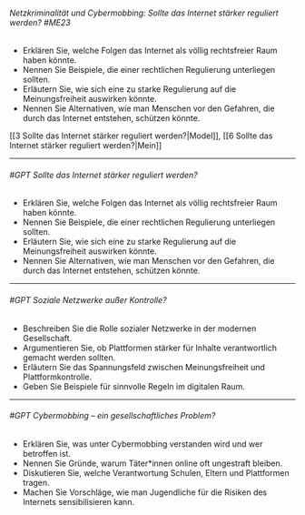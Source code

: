 ###### Netzkriminalität und Cybermobbing: Sollte das Internet stärker reguliert werden? #ME23  
* Erklären Sie, welche Folgen das Internet als völlig rechtsfreier Raum haben könnte. 
* Nennen Sie Beispiele, die einer rechtlichen Regulierung unterliegen sollten. 
* Erläutern Sie, wie sich eine zu starke Regulierung auf die Meinungsfreiheit auswirken könnte. 
* Nennen Sie Alternativen, wie man Menschen vor den Gefahren, die durch das Internet entstehen, schützen könnte.

[[3 Sollte das Internet stärker reguliert werden?|Model]], [[6 Sollte das Internet stärker reguliert werden?|Mein]]

---

###### #GPT Sollte das Internet stärker reguliert werden?
  - Erklären Sie, welche Folgen das Internet als völlig rechtsfreier Raum haben könnte.
  - Nennen Sie Beispiele, die einer rechtlichen Regulierung unterliegen sollten.
  - Erläutern Sie, wie sich eine zu starke Regulierung auf die Meinungsfreiheit auswirken könnte.
  - Nennen Sie Alternativen, wie man Menschen vor den Gefahren, die durch das Internet entstehen, schützen könnte.

---

###### #GPT Soziale Netzwerke außer Kontrolle?
  - Beschreiben Sie die Rolle sozialer Netzwerke in der modernen Gesellschaft.
  - Argumentieren Sie, ob Plattformen stärker für Inhalte verantwortlich gemacht werden sollten.
  - Erläutern Sie das Spannungsfeld zwischen Meinungsfreiheit und Plattformkontrolle.
  - Geben Sie Beispiele für sinnvolle Regeln im digitalen Raum.

---

###### #GPT Cybermobbing – ein gesellschaftliches Problem?
  - Erklären Sie, was unter Cybermobbing verstanden wird und wer betroffen ist.
  - Nennen Sie Gründe, warum Täter*innen online oft ungestraft bleiben.
  - Diskutieren Sie, welche Verantwortung Schulen, Eltern und Plattformen tragen.
  - Machen Sie Vorschläge, wie man Jugendliche für die Risiken des Internets sensibilisieren kann.
